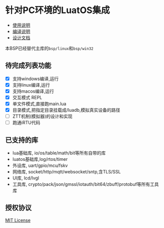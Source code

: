 # 针对PC环境的LuatOS集成

* [使用说明](doc/usage.md)
* [编译说明](doc/compile.md)
* [设计文档](doc/design.md)

本BSP已经替代主库的`bsp/linux`和`bsp/win32`

## 待完成列表功能

* [x] 支持windows编译,运行
* [x] 支持linux编译,运行
* [x] 支持macos编译,运行
* [x] 交互模式 REPL
* [x] 单文件模式,直接跑main.lua
* [x] 目录模式,把指定目录挂载成/luadb,模拟真实设备的路径
* [ ] ZTT机制(模拟器)的设计和实现
* [ ] 跑通iRTU代码

## 已支持的库

* lua基础库, io/os/table/math/bit等所有自带的库
* luatos基础库,log/rtos/timer
* 外设库, uart/gpio/mcu/fskv
* 网络库, socket/http/mqtt/websocket/sntp,含TLS/SSL
* UI库,   lcd/lvgl
* 工具库, crypto/pack/json/gmssl/iotauth/bit64/zbuff/protobuf等所有工具库

## 授权协议

[MIT License](LICENSE)

